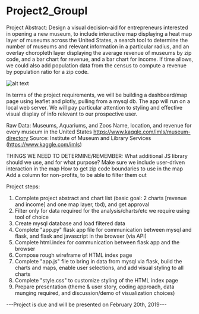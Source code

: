 # Project2_GroupI

Project Abstract: Design a visual decision-aid for entrepreneurs interested in opening a new museum,
to include interactive map displaying a heat map layer of museums across the United States,
a search tool to determine the number of museums and relevant information in a particular radius,
and an overlay choropleth layer displaying the average revenue of museums by zip code, and a bar chart for revenue, 
and a bar chart for income. If time allows, we could also add population data from the census to compute a revenue 
by population ratio for a zip code. 

![alt text](https://github.com/PrairieDogCity/Project2_GroupI/blob/master/Project2_Architecture.png)

In terms of the project requirements, we will be building a dashboard/map page using leaflet and 
plotly, pulling from a mysql db. The app will run on a local web server. We will pay particular
attention to styling and effective visual display of info relevant to our prospective user. 

Raw Data: Museums, Aquariums, and Zoos
Name, location, and revenue for every museum in the United States
https://www.kaggle.com/imls/museum-directory
Source: Institute of Museum and Library Services (https://www.kaggle.com/imls)

THINGS WE NEED TO DETERMINE/REMEMBER: 
What additional JS library should we use, and for what purpose? 
Make sure we include user-driven interaction in the map
How to get zip code boundaries to use in the map
Add a column for non-profits, to be able to filter them out

Project steps: 

1. Complete project abstract and chart list (basic goal: 2 charts [revenue and income] and one map layer, tbd), and get approval
2. Filter only for data required for the analysis/charts/etc we require using tool of choice
3. Create mysql database and load filtered data
4. Complete "app.py" flask app file for communication between mysql and flask, and flask 
and javascript in the browser (via API)
5. Complete html.index for communication between flask app and the browser
6. Compose rough wireframe of HTML index page
7. Complete "app.js" file to bring in data from mysql via flask, build the charts and
maps, enable user selections, and add visual styling to all charts
8. Complete "style.css" to customize styling of the HTML index page
9. Prepare presentation (theme & user story, coding approach, data munging required, and
discussion/demo of visualization choices)

---Project is due and will be presented on February 20th, 2019---
